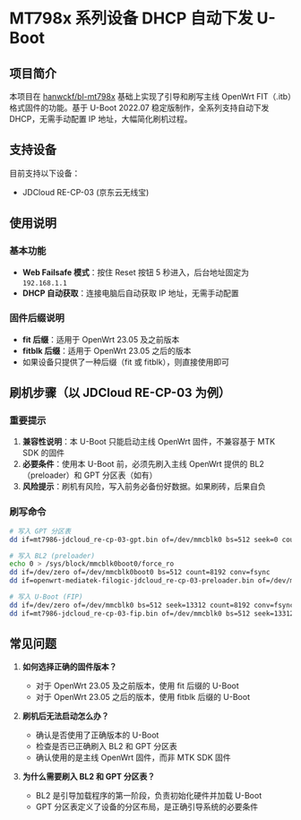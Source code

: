 # MT798x 系列设备 DHCP 自动下发 U-Boot

## 项目简介

本项目在 [hanwckf/bl-mt798x](https://github.com/hanwckf/bl-mt798x) 基础上实现了引导和刷写主线 OpenWrt FIT（.itb）格式固件的功能。基于 U-Boot 2022.07 稳定版制作，全系列支持自动下发 DHCP，无需手动配置 IP 地址，大幅简化刷机过程。

## 支持设备

目前支持以下设备：

- JDCloud RE-CP-03 (京东云无线宝)

## 使用说明

### 基本功能

- **Web Failsafe 模式**：按住 Reset 按钮 5 秒进入，后台地址固定为 `192.168.1.1`
- **DHCP 自动获取**：连接电脑后自动获取 IP 地址，无需手动配置

### 固件后缀说明

- **fit 后缀**：适用于 OpenWrt 23.05 及之前版本
- **fitblk 后缀**：适用于 OpenWrt 23.05 之后的版本
- 如果设备只提供了一种后缀（fit 或 fitblk），则直接使用即可

## 刷机步骤（以 JDCloud RE-CP-03 为例）

### 重要提示

1. **兼容性说明**：本 U-Boot 只能启动主线 OpenWrt 固件，不兼容基于 MTK SDK 的固件
2. **必要条件**：使用本 U-Boot 前，必须先刷入主线 OpenWrt 提供的 BL2（preloader）和 GPT 分区表（如有）
3. **风险提示**：刷机有风险，写入前务必备份好数据。如果刷砖，后果自负

### 刷写命令

```bash
# 写入 GPT 分区表
dd if=mt7986-jdcloud_re-cp-03-gpt.bin of=/dev/mmcblk0 bs=512 seek=0 count=34 conv=fsync

# 写入 BL2 (preloader)
echo 0 > /sys/block/mmcblk0boot0/force_ro
dd if=/dev/zero of=/dev/mmcblk0boot0 bs=512 count=8192 conv=fsync
dd if=openwrt-mediatek-filogic-jdcloud_re-cp-03-preloader.bin of=/dev/mmcblk0boot0 bs=512 conv=fsync

# 写入 U-Boot (FIP)
dd if=/dev/zero of=/dev/mmcblk0 bs=512 seek=13312 count=8192 conv=fsync
dd if=mt7986-jdcloud_re-cp-03-fip.bin of=/dev/mmcblk0 bs=512 seek=13312 conv=fsync
```

## 常见问题

1. **如何选择正确的固件版本？**

   - 对于 OpenWrt 23.05 及之前版本，使用 fit 后缀的 U-Boot
   - 对于 OpenWrt 23.05 之后的版本，使用 fitblk 后缀的 U-Boot

2. **刷机后无法启动怎么办？**

   - 确认是否使用了正确版本的 U-Boot
   - 检查是否已正确刷入 BL2 和 GPT 分区表
   - 确认使用的是主线 OpenWrt 固件，而非 MTK SDK 固件

3. **为什么需要刷入 BL2 和 GPT 分区表？**
   - BL2 是引导加载程序的第一阶段，负责初始化硬件并加载 U-Boot
   - GPT 分区表定义了设备的分区布局，是正确引导系统的必要条件
